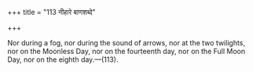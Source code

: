 +++
title = "113 नीहारे बाणशब्दे"

+++

Nor during a fog, nor during the sound of arrows, nor at the two twilights, nor on the Moonless Day, nor on the fourteenth day, nor on the Full Moon Day, nor on the eighth day.—(113).